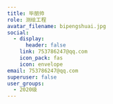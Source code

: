 ```yaml
---
title: 毕朋帅
role: 测绘工程
avatar_filename: bipengshuai.jpg
social:
  - display:
      header: false
    link: 753786247@qq.com
    icon_pack: fas
    icon: envelope
email: 753786247@qq.com
superuser: false
user_groups:
  - 2020级
---
```


